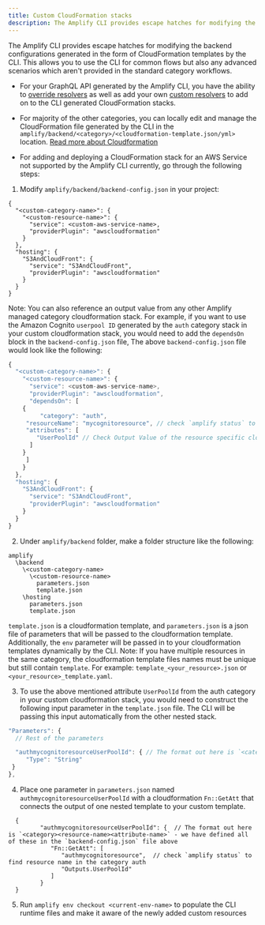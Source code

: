 ```yaml
---
title: Custom CloudFormation stacks
description: The Amplify CLI provides escape hatches for modifying the backend configurations generated in the form of CloudFormation templates by the CLI. This allows you to use the CLI for common flows but also any advanced scenarios which aren't provided in the standard category workflows.
---
```


The Amplify CLI provides escape hatches for modifying the backend configurations generated in the form of CloudFormation templates by the CLI. This allows you to use the CLI for common flows but also any advanced scenarios which aren't provided in the standard category workflows.

* For your GraphQL API generated by the Amplify CLI, you have the ability to [override resolvers](~/cli/graphql-transformer/resolvers.md#overwriting-resolvers) as well as add your own [custom resolvers](~/cli/graphql-transformer/resolvers.md#custom-resolvers) to add on to the CLI generated CloudFormation stacks.

* For majority of the other categories, you can locally edit and manage the CloudFormation file generated by the CLI in the `amplify/backend/<category>/<cloudformation-template.json/yml>` location. [Read more about Cloudformation](https://aws.amazon.com/cloudformation/)

* For adding and deploying a CloudFormation stack for an AWS Service not supported by the Amplify CLI currently, go through the following steps:

1. Modify `amplify/backend/backend-config.json` in your project:
```
{
  "<custom-category-name>": {
    "<custom-resource-name>": {
      "service": <custom-aws-service-name>,
      "providerPlugin": "awscloudformation"
    }
  },
  "hosting": {
    "S3AndCloudFront": {
      "service": "S3AndCloudFront",
      "providerPlugin": "awscloudformation"
    }
  }
}
```

Note: You can also reference an output value from any other Amplify managed category cloudformation stack. For example, if you want to use the Amazon Cognito `userpool ID` generated by the `auth` category stack in your custom cloudformation stack, you would need to add the `dependsOn` block in the `backend-config.json` file, The above `backend-config.json` file would look like the following:

```javascript
{
  "<custom-category-name>": {
    "<custom-resource-name>": {
      "service": <custom-aws-service-name>,
      "providerPlugin": "awscloudformation",
      "dependsOn": [
    {
         "category": "auth",
     "resourceName": "mycognitoresource", // check `amplify status` to find resource name
     "attributes": [
        "UserPoolId" // Check Output Value of the resource specific cloudformation file to find available attributes
      ]
    }
     ]
    }
  },
  "hosting": {
    "S3AndCloudFront": {
      "service": "S3AndCloudFront",
      "providerPlugin": "awscloudformation"
    }
  }
}
```

2. Under `amplify/backend` folder, make a folder structure like the following:
  ```
  amplify
    \backend
      \<custom-category-name>
        \<custom-resource-name>
          parameters.json
          template.json
      \hosting
        parameters.json
        template.json
  ```
  `template.json` is a cloudformation template, and `parameters.json` is a json file of parameters that will be passed to the cloudformation template. Additionally, the `env` parameter will be passed in to your cloudformation templates dynamically by the CLI. Note: If you have multiple resources in the same category, the cloudformation template files names must be unique but still contain `template`. For example: `template_<your_resource>.json` or `<your_resource>_template.yaml`.

3. To use the above mentioned attribute `UserPoolId` from the auth category in your custom cloudformation stack, you would need to construct the following input parameter in the `template.json` file. The CLI will be passing this input automatically from the other nested stack.

```javascript
"Parameters": {
  // Rest of the parameters

  "authmycognitoresourceUserPoolId": { // The format out here is `<category><resource-name><attribute-name>` - we have defined all of these in the `backend-config.json` file above
     "Type": "String"
 }
},
```

4. Place one parameter in `parameters.json` named `authmycognitoresourceUserPoolId` with a cloudformation `Fn::GetAtt` that connects the output of one nested template to your custom template.

  ```
    {
           "authmycognitoresourceUserPoolId": {  // The format out here is `<category><resource-name><attribute-name>` - we have defined all of these in the `backend-config.json` file above
              "Fn::GetAtt": [
                 "authmycognitoresource",  // check `amplify status` to find resource name in the category auth
                 "Outputs.UserPoolId"
              ]
           }
    }
  ```

5. Run `amplify env checkout <current-env-name>` to populate the CLI runtime files and make it aware of the newly added custom resources
